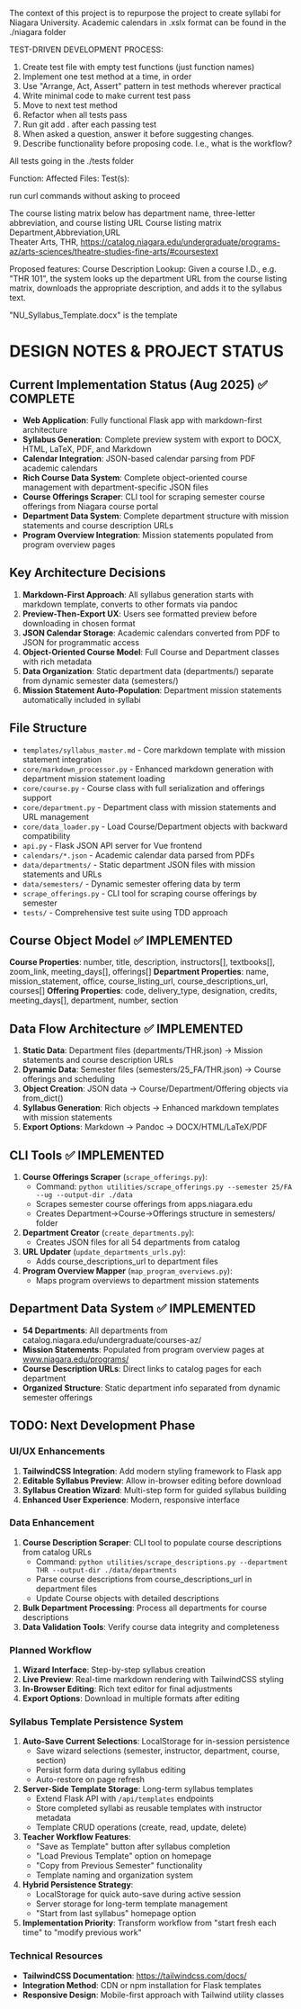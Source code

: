 The context of this project is to repurpose the project to create syllabi for Niagara University. Academic calendars in .xslx format can be found in the ./niagara folder


TEST-DRIVEN DEVELOPMENT PROCESS:
1. Create test file with empty test functions (just function names)
2. Implement one test method at a time, in order
3. Use "Arrange, Act, Assert" pattern in test methods wherever practical
4. Write minimal code to make current test pass
5. Move to next test method
6. Refactor when all tests pass
7. Run git add . after each passing test
8. When asked a question, answer it before suggesting changes.
9. Describe functionality before proposing code. I.e., what is the workflow?


All tests going in the ./tests folder

Function: <what functionality is being added to the code>
Affected Files:
Test(s):

run curl commands without asking to proceed

The course listing matrix below has department name, three-letter abbreviation, and course listing URL
Course listing matrix
Department,Abbreviation,URL    
Theater Arts, THR, https://catalog.niagara.edu/undergraduate/programs-az/arts-sciences/theatre-studies-fine-arts/#coursestext

Proposed features:
Course Description Lookup: Given a course I.D., e.g. "THR 101", the system looks up the department URL from the course listing matrix, downloads the appropriate description, and adds it to the syllabus text.

"NU_Syllabus_Template.docx" is the template

# DESIGN NOTES & PROJECT STATUS

## Current Implementation Status (Aug 2025) ✅ COMPLETE
- **Web Application**: Fully functional Flask app with markdown-first architecture
- **Syllabus Generation**: Complete preview system with export to DOCX, HTML, LaTeX, PDF, and Markdown
- **Calendar Integration**: JSON-based calendar parsing from PDF academic calendars
- **Rich Course Data System**: Complete object-oriented course management with department-specific JSON files
- **Course Offerings Scraper**: CLI tool for scraping semester course offerings from Niagara course portal
- **Department Data System**: Complete department structure with mission statements and course description URLs
- **Program Overview Integration**: Mission statements populated from program overview pages

## Key Architecture Decisions
1. **Markdown-First Approach**: All syllabus generation starts with markdown template, converts to other formats via pandoc
2. **Preview-Then-Export UX**: Users see formatted preview before downloading in chosen format
3. **JSON Calendar Storage**: Academic calendars converted from PDF to JSON for programmatic access
4. **Object-Oriented Course Model**: Full Course and Department classes with rich metadata
5. **Data Organization**: Static department data (departments/) separate from dynamic semester data (semesters/)
6. **Mission Statement Auto-Population**: Department mission statements automatically included in syllabi

## File Structure
- `templates/syllabus_master.md` - Core markdown template with mission statement integration
- `core/markdown_processor.py` - Enhanced markdown generation with department mission statement loading
- `core/course.py` - Course class with full serialization and offerings support
- `core/department.py` - Department class with mission statements and URL management
- `core/data_loader.py` - Load Course/Department objects with backward compatibility
- `api.py` - Flask JSON API server for Vue frontend
- `calendars/*.json` - Academic calendar data parsed from PDFs
- `data/departments/` - Static department JSON files with mission statements and URLs
- `data/semesters/` - Dynamic semester offering data by term
- `scrape_offerings.py` - CLI tool for scraping course offerings by semester
- `tests/` - Comprehensive test suite using TDD approach

## Course Object Model ✅ IMPLEMENTED
**Course Properties**: number, title, description, instructors[], textbooks[], zoom_link, meeting_days[], offerings[]
**Department Properties**: name, mission_statement, office, course_listing_url, course_descriptions_url, courses[]
**Offering Properties**: code, delivery_type, designation, credits, meeting_days[], department, number, section

## Data Flow Architecture ✅ IMPLEMENTED
1. **Static Data**: Department files (departments/THR.json) → Mission statements and course description URLs
2. **Dynamic Data**: Semester files (semesters/25_FA/THR.json) → Course offerings and scheduling
3. **Object Creation**: JSON data → Course/Department/Offering objects via from_dict()
4. **Syllabus Generation**: Rich objects → Enhanced markdown templates with mission statements
5. **Export Options**: Markdown → Pandoc → DOCX/HTML/LaTeX/PDF

## CLI Tools ✅ IMPLEMENTED
1. **Course Offerings Scraper** (`scrape_offerings.py`): 
   - Command: `python utilities/scrape_offerings.py --semester 25/FA --ug --output-dir ./data`
   - Scrapes semester course offerings from apps.niagara.edu
   - Creates Department→Course→Offerings structure in semesters/ folder
2. **Department Creator** (`create_departments.py`):
   - Creates JSON files for all 54 departments from catalog
3. **URL Updater** (`update_departments_urls.py`):
   - Adds course_descriptions_url to department files
4. **Program Overview Mapper** (`map_program_overviews.py`):
   - Maps program overviews to department mission statements

## Department Data System ✅ IMPLEMENTED
- **54 Departments**: All departments from catalog.niagara.edu/undergraduate/courses-az/
- **Mission Statements**: Populated from program overview pages at www.niagara.edu/programs/
- **Course Description URLs**: Direct links to catalog pages for each department
- **Organized Structure**: Static department info separated from dynamic semester offerings

## TODO: Next Development Phase
### UI/UX Enhancements
1. **TailwindCSS Integration**: Add modern styling framework to Flask app
2. **Editable Syllabus Preview**: Allow in-browser editing before download
3. **Syllabus Creation Wizard**: Multi-step form for guided syllabus building
4. **Enhanced User Experience**: Modern, responsive interface

### Data Enhancement
1. **Course Description Scraper**: CLI tool to populate course descriptions from catalog URLs
   - Command: `python utilities/scrape_descriptions.py --department THR --output-dir ./data/departments`
   - Parse course descriptions from course_descriptions_url in department files
   - Update Course objects with detailed descriptions
2. **Bulk Department Processing**: Process all departments for course descriptions
3. **Data Validation Tools**: Verify course data integrity and completeness

### Planned Workflow
1. **Wizard Interface**: Step-by-step syllabus creation
2. **Live Preview**: Real-time markdown rendering with TailwindCSS styling
3. **In-Browser Editing**: Rich text editor for final adjustments
4. **Export Options**: Download in multiple formats after editing

### Syllabus Template Persistence System
1. **Auto-Save Current Selections**: LocalStorage for in-session persistence
   - Save wizard selections (semester, instructor, department, course, section)
   - Persist form data during syllabus editing
   - Auto-restore on page refresh
2. **Server-Side Template Storage**: Long-term syllabus templates
   - Extend Flask API with `/api/templates` endpoints
   - Store completed syllabi as reusable templates with instructor metadata
   - Template CRUD operations (create, read, update, delete)
3. **Teacher Workflow Features**:
   - "Save as Template" button after syllabus completion
   - "Load Previous Template" option on homepage
   - "Copy from Previous Semester" functionality
   - Template naming and organization system
4. **Hybrid Persistence Strategy**:
   - LocalStorage for quick auto-save during active session
   - Server storage for long-term template management
   - "Start from last syllabus" homepage option
5. **Implementation Priority**: Transform workflow from "start fresh each time" to "modify previous work"

### Technical Resources
- **TailwindCSS Documentation**: https://tailwindcss.com/docs/
- **Integration Method**: CDN or npm installation for Flask templates
- **Responsive Design**: Mobile-first approach with Tailwind utility classes